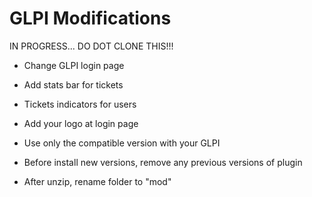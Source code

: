 # GLPI Modifications

IN PROGRESS... DO DOT CLONE THIS!!!
- Change GLPI login page
- Add stats bar for tickets
- Tickets indicators for users
- Add your logo at login page

- Use only the compatible version with your GLPI 
- Before install new versions, remove any previous versions of plugin
- After unzip, rename folder to "mod"


